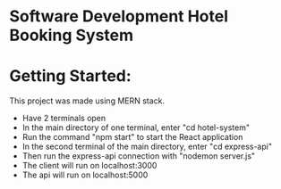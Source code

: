 # Software Development Hotel Booking System 

# Getting Started:

This project was made using MERN stack.
- Have 2 terminals open
- In the main directory of one terminal, enter "cd hotel-system"
- Run the command "npm start" to start the React application
- In the second terminal of the main directory, enter "cd express-api"
- Then run the express-api connection with "nodemon server.js"
- The client will run on localhost:3000
- The api will run on localhost:5000

